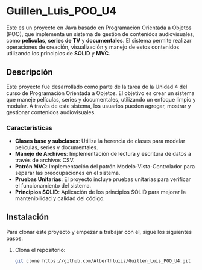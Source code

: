 # Guillen_Luis_POO_U4

Este es un proyecto en Java basado en Programación Orientada a Objetos (POO), que implementa un sistema de gestión de contenidos audiovisuales, como **películas**, **series de TV** y **documentales**. El sistema permite realizar operaciones de creación, visualización y manejo de estos contenidos utilizando los principios de **SOLID** y **MVC**.

## Descripción

Este proyecto fue desarrollado como parte de la tarea de la Unidad 4 del curso de Programación Orientada a Objetos. El objetivo es crear un sistema que maneje películas, series y documentales, utilizando un enfoque limpio y modular. A través de este sistema, los usuarios pueden agregar, mostrar y gestionar contenidos audiovisuales.

### Características

- **Clases base y subclases**: Utiliza la herencia de clases para modelar películas, series y documentales.
- **Manejo de Archivos**: Implementación de lectura y escritura de datos a través de archivos CSV.
- **Patrón MVC**: Implementación del patrón Modelo-Vista-Controlador para separar las preocupaciones en el sistema.
- **Pruebas Unitarias**: El proyecto incluye pruebas unitarias para verificar el funcionamiento del sistema.
- **Principios SOLID**: Aplicación de los principios SOLID para mejorar la mantenibilidad y calidad del código.

## Instalación

Para clonar este proyecto y empezar a trabajar con él, sigue los siguientes pasos:

1. Clona el repositorio:

   ```bash
   git clone https://github.com/Alberthluiiz/Guillen_Luis_POO_U4.git

